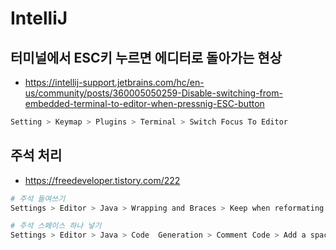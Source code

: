 # IntelliJ

## 터미널에서 ESC키 누르면 에디터로 돌아가는 현상
* https://intellij-support.jetbrains.com/hc/en-us/community/posts/360005050259-Disable-switching-from-embedded-terminal-to-editor-when-pressnig-ESC-button
```sh
Setting > Keymap > Plugins > Terminal > Switch Focus To Editor
```

## 주석 처리
* https://freedeveloper.tistory.com/222
```sh
# 주석 들여쓰기
Settings > Editor > Java > Wrapping and Braces > Keep when reformating > Comment at first column > 해제

# 주석 스페이스 하나 넣기
Settings > Editor > Java > Code  Generation > Comment Code > Add a space at comment start > 선택
```
